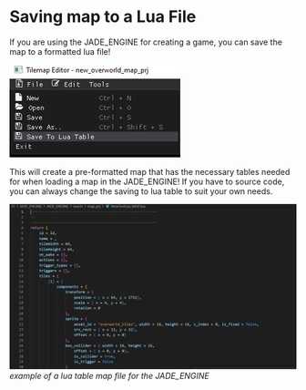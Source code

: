 # Saving map to a Lua File

If you are using the JADE_ENGINE for creating a game, you can save the map to a formatted lua file! 

![Saving to Lua Table](./images/saving_to_lua_table.png)

This will create a pre-formatted map that has the necessary tables needed for when loading a map in the JADE_ENGINE! 
If you have to source code, you can always change the saving to lua table to suit your own needs. 

![Lua Table Example](./images/lua_table_example.png)
*example of a lua table map file for the JADE_ENGINE*

